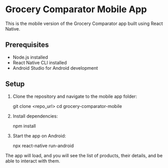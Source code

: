 # Grocery Comparator Mobile App

This is the mobile version of the Grocery Comparator app built using React Native.

## Prerequisites

- Node.js installed
- React Native CLI installed
- Android Studio for Android development

## Setup

1. Clone the repository and navigate to the mobile app folder:

   git clone <repo_url>
   cd grocery-comparator-mobile

 2. Install dependencies:

     npm install

3. Start the app on Android:

    npx react-native run-android

The app will load, and you will see the list of products, their details, and be able to interact with them.
